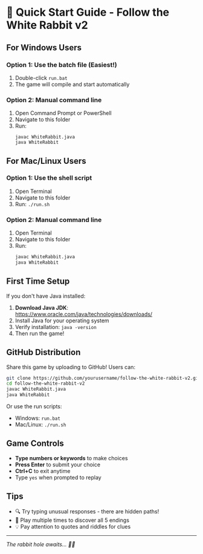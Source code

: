 # 🐰 Quick Start Guide - Follow the White Rabbit v2

## For Windows Users

### Option 1: Use the batch file (Easiest!)
1. Double-click `run.bat`
2. The game will compile and start automatically

### Option 2: Manual command line
1. Open Command Prompt or PowerShell
2. Navigate to this folder
3. Run:
   ```
   javac WhiteRabbit.java
   java WhiteRabbit
   ```

## For Mac/Linux Users

### Option 1: Use the shell script
1. Open Terminal
2. Navigate to this folder
3. Run: `./run.sh`

### Option 2: Manual command line
1. Open Terminal
2. Navigate to this folder
3. Run:
   ```bash
   javac WhiteRabbit.java
   java WhiteRabbit
   ```

## First Time Setup

If you don't have Java installed:

1. **Download Java JDK**: https://www.oracle.com/java/technologies/downloads/
2. Install Java for your operating system
3. Verify installation: `java -version`
4. Then run the game!

## GitHub Distribution

Share this game by uploading to GitHub! Users can:

```bash
git clone https://github.com/yourusername/follow-the-white-rabbit-v2.git
cd follow-the-white-rabbit-v2
javac WhiteRabbit.java
java WhiteRabbit
```

Or use the run scripts:
- Windows: `run.bat`
- Mac/Linux: `./run.sh`

## Game Controls

- **Type numbers or keywords** to make choices
- **Press Enter** to submit your choice
- **Ctrl+C** to exit anytime
- Type `yes` when prompted to replay

## Tips

- 🔍 Try typing unusual responses - there are hidden paths!
- 🎯 Play multiple times to discover all 5 endings
- 💡 Pay attention to quotes and riddles for clues

---

*The rabbit hole awaits... 🐰✨*
